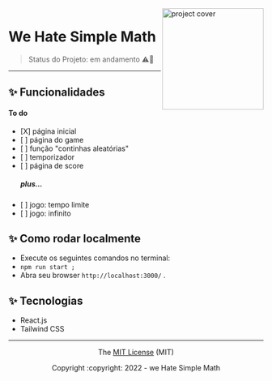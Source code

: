 <img align="right" src="https://user-images.githubusercontent.com/86060135/204169618-dc5de04c-7974-4e77-a7e8-a5b1bc151dc0.png" alt="project cover" width="200px">

# We Hate Simple Math

> Status do Projeto: em andamento :warning::dizzy:

<hr/>

## ✨ Funcionalidades

<h4>To do</h4>
<ul>
  <li>[X] página inicial</li>
  <li>[ ] página do game</li>
  <li>[ ] função "continhas aleatórias"</li>
  <li>[ ] temporizador</li>
  <li>[ ] página de score</li>
  <h5>plus...</h5>
  <li>[ ] jogo: tempo limite</li>
  <li>[ ] jogo: infinito</li>
</ul>


## ✨ Como rodar localmente
<ul>
  <li>Execute os seguintes comandos no terminal:</li>
  <li><code>npm run start ;</code></li>
  <li>Abra seu browser <code>http://localhost:3000/</code> .</li>
</ul>
  
## ✨ Tecnologias
<ul>
  <li>React.js</li>
  <li>Tailwind CSS</li>
</ul>

<hr/>

<div align="center">
  <p>The <a href="https://github.com/itscacauinpt/we-hate-simple-math">MIT License</a> (MIT)</p>
  <p>Copyright :copyright: 2022 - we Hate Simple Math</p>
</div>
